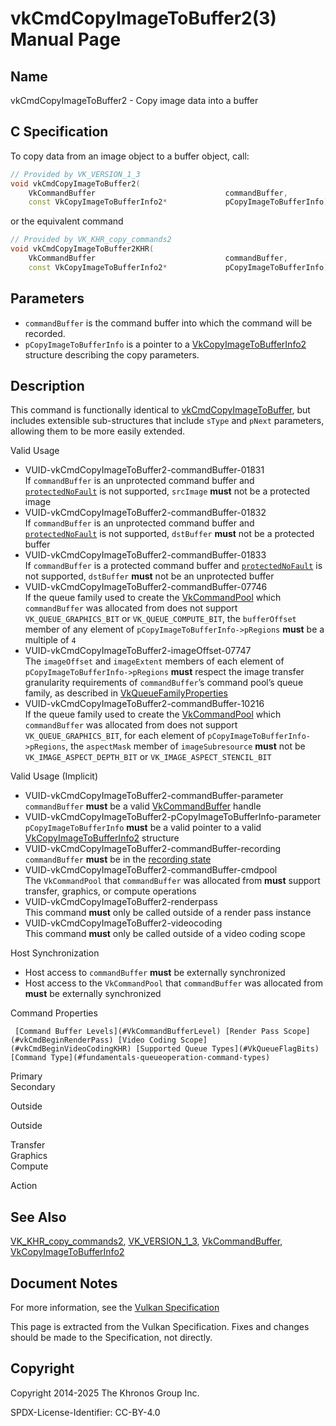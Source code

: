 # vkCmdCopyImageToBuffer2(3) Manual Page

## Name

vkCmdCopyImageToBuffer2 - Copy image data into a buffer



## [](#_c_specification)C Specification

To copy data from an image object to a buffer object, call:

```c++
// Provided by VK_VERSION_1_3
void vkCmdCopyImageToBuffer2(
    VkCommandBuffer                             commandBuffer,
    const VkCopyImageToBufferInfo2*             pCopyImageToBufferInfo);
```

or the equivalent command

```c++
// Provided by VK_KHR_copy_commands2
void vkCmdCopyImageToBuffer2KHR(
    VkCommandBuffer                             commandBuffer,
    const VkCopyImageToBufferInfo2*             pCopyImageToBufferInfo);
```

## [](#_parameters)Parameters

- `commandBuffer` is the command buffer into which the command will be recorded.
- `pCopyImageToBufferInfo` is a pointer to a [VkCopyImageToBufferInfo2](https://registry.khronos.org/vulkan/specs/latest/man/html/VkCopyImageToBufferInfo2.html) structure describing the copy parameters.

## [](#_description)Description

This command is functionally identical to [vkCmdCopyImageToBuffer](https://registry.khronos.org/vulkan/specs/latest/man/html/vkCmdCopyImageToBuffer.html), but includes extensible sub-structures that include `sType` and `pNext` parameters, allowing them to be more easily extended.

Valid Usage

- [](#VUID-vkCmdCopyImageToBuffer2-commandBuffer-01831)VUID-vkCmdCopyImageToBuffer2-commandBuffer-01831  
  If `commandBuffer` is an unprotected command buffer and [`protectedNoFault`](#limits-protectedNoFault) is not supported, `srcImage` **must** not be a protected image
- [](#VUID-vkCmdCopyImageToBuffer2-commandBuffer-01832)VUID-vkCmdCopyImageToBuffer2-commandBuffer-01832  
  If `commandBuffer` is an unprotected command buffer and [`protectedNoFault`](#limits-protectedNoFault) is not supported, `dstBuffer` **must** not be a protected buffer
- [](#VUID-vkCmdCopyImageToBuffer2-commandBuffer-01833)VUID-vkCmdCopyImageToBuffer2-commandBuffer-01833  
  If `commandBuffer` is a protected command buffer and [`protectedNoFault`](#limits-protectedNoFault) is not supported, `dstBuffer` **must** not be an unprotected buffer
- [](#VUID-vkCmdCopyImageToBuffer2-commandBuffer-07746)VUID-vkCmdCopyImageToBuffer2-commandBuffer-07746  
  If the queue family used to create the [VkCommandPool](https://registry.khronos.org/vulkan/specs/latest/man/html/VkCommandPool.html) which `commandBuffer` was allocated from does not support `VK_QUEUE_GRAPHICS_BIT` or `VK_QUEUE_COMPUTE_BIT`, the `bufferOffset` member of any element of `pCopyImageToBufferInfo->pRegions` **must** be a multiple of `4`
- [](#VUID-vkCmdCopyImageToBuffer2-imageOffset-07747)VUID-vkCmdCopyImageToBuffer2-imageOffset-07747  
  The `imageOffset` and `imageExtent` members of each element of `pCopyImageToBufferInfo->pRegions` **must** respect the image transfer granularity requirements of `commandBuffer`’s command pool’s queue family, as described in [VkQueueFamilyProperties](https://registry.khronos.org/vulkan/specs/latest/man/html/VkQueueFamilyProperties.html)
- [](#VUID-vkCmdCopyImageToBuffer2-commandBuffer-10216)VUID-vkCmdCopyImageToBuffer2-commandBuffer-10216  
  If the queue family used to create the [VkCommandPool](https://registry.khronos.org/vulkan/specs/latest/man/html/VkCommandPool.html) which `commandBuffer` was allocated from does not support `VK_QUEUE_GRAPHICS_BIT`, for each element of `pCopyImageToBufferInfo->pRegions`, the `aspectMask` member of `imageSubresource` **must** not be `VK_IMAGE_ASPECT_DEPTH_BIT` or `VK_IMAGE_ASPECT_STENCIL_BIT`

Valid Usage (Implicit)

- [](#VUID-vkCmdCopyImageToBuffer2-commandBuffer-parameter)VUID-vkCmdCopyImageToBuffer2-commandBuffer-parameter  
  `commandBuffer` **must** be a valid [VkCommandBuffer](https://registry.khronos.org/vulkan/specs/latest/man/html/VkCommandBuffer.html) handle
- [](#VUID-vkCmdCopyImageToBuffer2-pCopyImageToBufferInfo-parameter)VUID-vkCmdCopyImageToBuffer2-pCopyImageToBufferInfo-parameter  
  `pCopyImageToBufferInfo` **must** be a valid pointer to a valid [VkCopyImageToBufferInfo2](https://registry.khronos.org/vulkan/specs/latest/man/html/VkCopyImageToBufferInfo2.html) structure
- [](#VUID-vkCmdCopyImageToBuffer2-commandBuffer-recording)VUID-vkCmdCopyImageToBuffer2-commandBuffer-recording  
  `commandBuffer` **must** be in the [recording state](#commandbuffers-lifecycle)
- [](#VUID-vkCmdCopyImageToBuffer2-commandBuffer-cmdpool)VUID-vkCmdCopyImageToBuffer2-commandBuffer-cmdpool  
  The `VkCommandPool` that `commandBuffer` was allocated from **must** support transfer, graphics, or compute operations
- [](#VUID-vkCmdCopyImageToBuffer2-renderpass)VUID-vkCmdCopyImageToBuffer2-renderpass  
  This command **must** only be called outside of a render pass instance
- [](#VUID-vkCmdCopyImageToBuffer2-videocoding)VUID-vkCmdCopyImageToBuffer2-videocoding  
  This command **must** only be called outside of a video coding scope

Host Synchronization

- Host access to `commandBuffer` **must** be externally synchronized
- Host access to the `VkCommandPool` that `commandBuffer` was allocated from **must** be externally synchronized

Command Properties

     [Command Buffer Levels](#VkCommandBufferLevel) [Render Pass Scope](#vkCmdBeginRenderPass) [Video Coding Scope](#vkCmdBeginVideoCodingKHR) [Supported Queue Types](#VkQueueFlagBits) [Command Type](#fundamentals-queueoperation-command-types)

Primary  
Secondary

Outside

Outside

Transfer  
Graphics  
Compute

Action

## [](#_see_also)See Also

[VK\_KHR\_copy\_commands2](https://registry.khronos.org/vulkan/specs/latest/man/html/VK_KHR_copy_commands2.html), [VK\_VERSION\_1\_3](https://registry.khronos.org/vulkan/specs/latest/man/html/VK_VERSION_1_3.html), [VkCommandBuffer](https://registry.khronos.org/vulkan/specs/latest/man/html/VkCommandBuffer.html), [VkCopyImageToBufferInfo2](https://registry.khronos.org/vulkan/specs/latest/man/html/VkCopyImageToBufferInfo2.html)

## [](#_document_notes)Document Notes

For more information, see the [Vulkan Specification](https://registry.khronos.org/vulkan/specs/latest/html/vkspec.html#vkCmdCopyImageToBuffer2)

This page is extracted from the Vulkan Specification. Fixes and changes should be made to the Specification, not directly.

## [](#_copyright)Copyright

Copyright 2014-2025 The Khronos Group Inc.

SPDX-License-Identifier: CC-BY-4.0